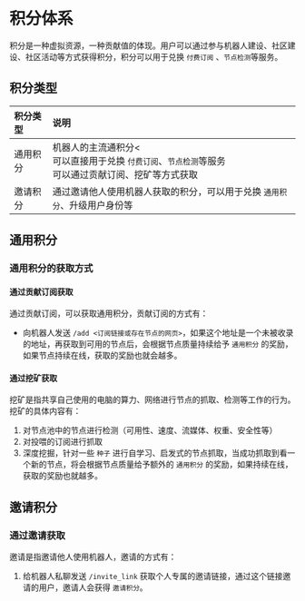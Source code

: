# 积分体系

积分是一种虚拟资源，一种贡献值的体现。用户可以通过参与机器人建设、社区建设、社区活动等方式获得积分，积分可以用于兑换 `付费订阅`
、`节点检测`等服务。

## 积分类型

| 积分类型 | 说明                                                           |
|:-----|:-------------------------------------------------------------|
| 通用积分 | 机器人的主流通积分<<br>可以直接用于兑换  `付费订阅`、`节点检测`等服务<br>可以通过贡献订阅、挖矿等方式获取 |
| 邀请积分 | 通过邀请他人使用机器人获取的积分，可以用于兑换 `通用积分`、升级用户身份等                       |


## 通用积分

### 通用积分的获取方式

#### 通过贡献订阅获取

通过贡献订阅，可以获取通用积分，贡献订阅的方式有：

- 向机器人发送 `/add <订阅链接或存在节点的网页>`，如果这个地址是一个未被收录的地址，再获取到可用的节点后，会根据节点质量持续给予 `通用积分` 的奖励，如果节点持续在线，获取的奖励也就会越多。

#### 通过挖矿获取

挖矿是指共享自己使用的电脑的算力、网络进行节点的抓取、检测等工作的行为。挖矿的具体内容有：

1. 对节点池中的节点进行检测（可用性、速度、流媒体、权重、安全性等）
2. 对投喂的订阅进行抓取
3. 深度挖掘，针对一些 `种子` 进行自学习、启发式的节点抓取，当成功抓取到看一个新的节点，将会根据节点质量给予额外的 `通用积分` 的奖励，如果持续在线，获取的奖励也就越多。

## 邀请积分

### 通过邀请获取

邀请是指邀请他人使用机器人，邀请的方式有：

1. 给机器人私聊发送 `/invite_link` 获取个人专属的邀请链接，通过这个链接邀请的用户，邀请人会获得 `邀请积分`。
